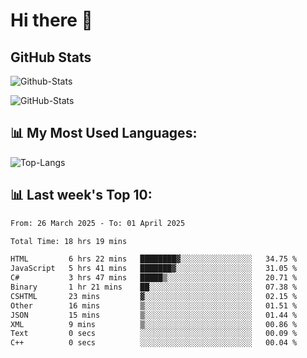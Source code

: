 # Hi there 👋

## GitHub Stats
![Github-Stats](https://github-readme-stats-sigma-five.vercel.app/api?username=ltorson&show_icons=true&theme=radical&count_private=true&show=reviews,discussions_started,discussions_answered,prs_merged,prs_merged_percentage)

![GitHub-Stats](https://github-readme-stats.vercel.app/api/wakatime?username=LeeTorson&theme=synthwave&size_weight=0.5&count_weight=0.5&title_color=36F9F6&langs_count=10&count_private=true)

## 📊 My Most Used Languages:
![Top-Langs](https://github-readme-stats-sigma-five.vercel.app/api/top-langs/?username=LTorson&layout=compact&langs_count=10)


## 📊 Last week's Top 10:
<!--START_SECTION:waka-->

```txt
From: 26 March 2025 - To: 01 April 2025

Total Time: 18 hrs 19 mins

HTML         6 hrs 22 mins   ████████▓░░░░░░░░░░░░░░░░   34.75 %
JavaScript   5 hrs 41 mins   ███████▓░░░░░░░░░░░░░░░░░   31.05 %
C#           3 hrs 47 mins   █████▒░░░░░░░░░░░░░░░░░░░   20.71 %
Binary       1 hr 21 mins    ██░░░░░░░░░░░░░░░░░░░░░░░   07.38 %
CSHTML       23 mins         ▓░░░░░░░░░░░░░░░░░░░░░░░░   02.15 %
Other        16 mins         ▒░░░░░░░░░░░░░░░░░░░░░░░░   01.51 %
JSON         15 mins         ▒░░░░░░░░░░░░░░░░░░░░░░░░   01.44 %
XML          9 mins          ▒░░░░░░░░░░░░░░░░░░░░░░░░   00.86 %
Text         0 secs          ░░░░░░░░░░░░░░░░░░░░░░░░░   00.09 %
C++          0 secs          ░░░░░░░░░░░░░░░░░░░░░░░░░   00.04 %
```

<!--END_SECTION:waka-->
